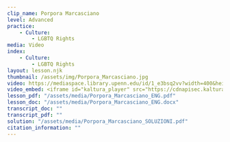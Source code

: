 ```yaml
---
clip_name: Porpora Marcasciano
level: Advanced
practice: 
    - Culture: 
        - LGBTQ Rights
media: Video
index: 
    - Culture: 
        - LGBTQ Rights
layout: lesson.njk
thumbnail: /assets/img/Porpora_Marcasciano.jpg
video: https://mediaspace.library.upenn.edu/id/1_e3bsq2vv?width=400&height=285&playerId=52628472
video_embed: <iframe id="kaltura_player" src="https://cdnapisec.kaltura.com/p/1147242/sp/114724200/embedIframeJs/uiconf_id/9757771/partner_id/1147242?iframeembed=true&playerId=kaltura_player&entry_id=1_e3bsq2vv&flashvars[streamerType]=auto&amp;flashvars[localizationCode]=en&amp;flashvars[sideBarContainer.plugin]=true&amp;flashvars[sideBarContainer.position]=left&amp;flashvars[sideBarContainer.clickToClose]=true&amp;flashvars[chapters.plugin]=true&amp;flashvars[chapters.layout]=vertical&amp;flashvars[chapters.thumbnailRotator]=false&amp;flashvars[streamSelector.plugin]=true&amp;flashvars[EmbedPlayer.SpinnerTarget]=videoHolder&amp;flashvars[dualScreen.plugin]=true&amp;flashvars[Kaltura.addCrossoriginToIframe]=true&amp;&wid=1_xr6xco47" width="400" height="285" allowfullscreen webkitallowfullscreen mozAllowFullScreen allow="autoplay *; fullscreen *; encrypted-media *" sandbox="allow-downloads allow-forms allow-same-origin allow-scripts allow-top-navigation allow-pointer-lock allow-popups allow-modals allow-orientation-lock allow-popups-to-escape-sandbox allow-presentation allow-top-navigation-by-user-activation" frameborder="0" title="Porpora_Marcasciano"></iframe>
lesson_pdf: "/assets/media/Porpora_Marcasciano_ENG.pdf"
lesson_doc: "/assets/media/Porpora_Marcasciano_ENG.docx"
transcript_doc: ""
transcript_pdf: ""
solution: "/assets/media/Porpora_Marcasciano_SOLUZIONI.pdf"
citation_information: ""
---
```

